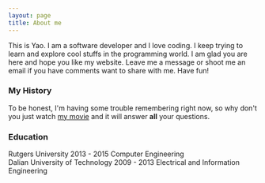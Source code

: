 ```yaml
---
layout: page
title: About me
---
```

This is Yao. I am a software developer and I love coding. I keep trying to learn and explore cool stuffs in the programming world. I am glad you are here and hope you like my website. Leave me a message or shoot me an email if you have comments want to share with me. Have fun!

### My History
To be honest, I'm having some trouble remembering right now, so why don't you just watch [my movie](http://en.wikipedia.org/wiki/The_Princess_Bride_%28film%29) and it will answer **all** your questions.

### Education
Rutgers University 2013 - 2015 Computer Engineering  
Dalian University of Technology 2009 - 2013 Electrical and Information Engineering
